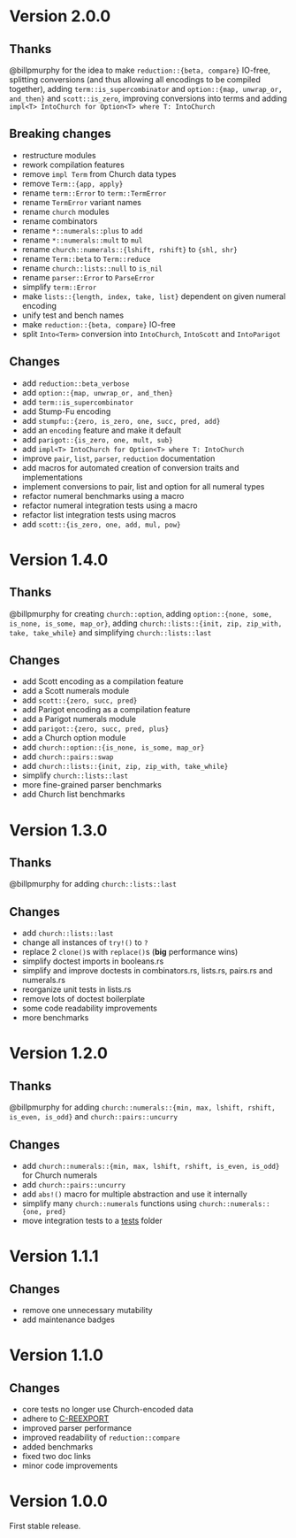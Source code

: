 Version 2.0.0
=============

Thanks
-------
@billpmurphy for the idea to make `reduction::{beta, compare}` IO-free, splitting conversions (and
thus allowing all encodings to be compiled together), adding `term::is_supercombinator` and
`option::{map, unwrap_or, and_then}` and `scott::is_zero`, improving conversions into terms and
adding `impl<T> IntoChurch for Option<T> where T: IntoChurch`

Breaking changes
-------

- restructure modules
- rework compilation features
- remove `impl Term` from Church data types
- remove `Term::{app, apply}`
- rename `term::Error` to `term::TermError`
- rename `TermError` variant names
- rename `church` modules
- rename combinators
- rename `*::numerals::plus` to `add`
- rename `*::numerals::mult` to `mul`
- rename `church::numerals::{lshift, rshift}` to `{shl, shr}`
- rename `Term::beta` to `Term::reduce`
- rename `church::lists::null` to `is_nil`
- rename `parser::Error` to `ParseError`
- simplify `term::Error`
- make `lists::{length, index, take, list}` dependent on given numeral encoding
- unify test and bench names
- make `reduction::{beta, compare}` IO-free
- split `Into<Term>` conversion into `IntoChurch`, `IntoScott` and `IntoParigot`

Changes
-------
- add `reduction::beta_verbose`
- add `option::{map, unwrap_or, and_then}`
- add `term::is_supercombinator`
- add Stump-Fu encoding
- add `stumpfu::{zero, is_zero, one, succ, pred, add}`
- add an `encoding` feature and make it default
- add `parigot::{is_zero, one, mult, sub}`
- add `impl<T> IntoChurch for Option<T> where T: IntoChurch`
- improve `pair`, `list`, `parser`, `reduction` documentation
- add macros for automated creation of conversion traits and implementations
- implement conversions to pair, list and option for all numeral types
- refactor numeral benchmarks using a macro
- refactor numeral integration tests using a macro
- refactor list integration tests using macros
- add `scott::{is_zero, one, add, mul, pow}`

Version 1.4.0
=============

Thanks
-------
@billpmurphy for creating `church::option`, adding `option::{none, some, is_none, is_some,
map_or}`, adding `church::lists::{init, zip, zip_with, take, take_while}` and simplifying
`church::lists::last`

Changes
-------

- add Scott encoding as a compilation feature
- add a Scott numerals module
- add `scott::{zero, succ, pred}`
- add Parigot encoding as a compilation feature
- add a Parigot numerals module
- add `parigot::{zero, succ, pred, plus}`
- add a Church option module
- add `church::option::{is_none, is_some, map_or}`
- add `church::pairs::swap`
- add `church::lists::{init, zip, zip_with, take_while}`
- simplify `church::lists::last`
- more fine-grained parser benchmarks
- add Church list benchmarks

Version 1.3.0
=============

Thanks
-------
@billpmurphy for adding `church::lists::last`

Changes
-------

- add `church::lists::last`
- change all instances of `try!()` to `?`
- replace 2 `clone()`s with `replace()`s (**big** performance wins)
- simplify doctest imports in booleans.rs
- simplify and improve doctests in combinators.rs, lists.rs, pairs.rs and numerals.rs
- reorganize unit tests in lists.rs
- remove lots of doctest boilerplate
- some code readability improvements
- more benchmarks

Version 1.2.0
=============

Thanks
-------
@billpmurphy for adding `church::numerals::{min, max, lshift, rshift, is_even, is_odd}` and
`church::pairs::uncurry`

Changes
-------

- add `church::numerals::{min, max, lshift, rshift, is_even, is_odd}` for Church numerals
- add `church::pairs::uncurry`
- add `abs!()` macro for multiple abstraction and use it internally
- simplify many `church::numerals` functions using `church::numerals::{one, pred}`
- move integration tests to a [tests](https://github.com/ljedrz/lambda_calculus/tree/master/tests) folder

Version 1.1.1
=============

Changes
-------

- remove one unnecessary mutability
- add maintenance badges

Version 1.1.0
=============

Changes
-------

- core tests no longer use Church-encoded data
- adhere to [C-REEXPORT](https://github.com/brson/rust-api-guidelines#c-reexport)
- improved parser performance
- improved readability of `reduction::compare`
- added benchmarks
- fixed two doc links
- minor code improvements

Version 1.0.0
=============

First stable release.
